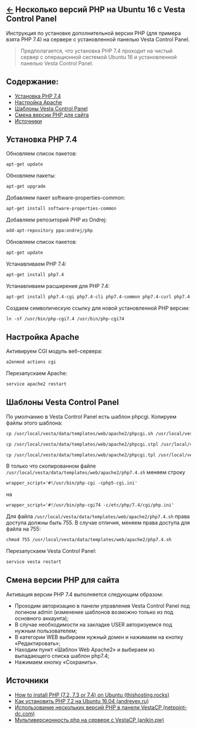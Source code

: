 [&larr;](readme.md "Ubuntu") Несколько версий PHP на Ubuntu 16 c Vesta Control Panel
------------------------------------------------------------------------------------

Инструкция по установке дополнительной версии PHP (для примера взята PHP 7.4) на сервере с установленной панелью Vesta Control Panel.

> Предполагается, что установка PHP 7.4 проходит на чистый сервер с операционной системой Ubuntu 16 и установленной панелью Vesta Control Panel.  

<a name="content"></a>
## Содержание:

- [Установка PHP 7.4](#install-php-7-4)
- [Настройка Apache](#configure-apache)
- [Шаблоны Vesta Control Panel](#vesta-control-panel-templates)
- [Смена версии PHP для сайта](#php-version-change-for-the-site)
- [Источники](#sources)

<a name="install-php-7-4"></a>
## Установка PHP 7.4

Обновляем список пакетов:

```markdown
apt-get update
```

Обновляем пакеты:

```markdown
apt-get upgrade
```

Добавляем пакет software-properties-common:

```markdown
apt-get install software-properties-common
```

Добавляем репозиторий PHP из Ondrej:

```markdown
add-apt-repository ppa:ondrej/php
```

Обновляем список пакетов:

```markdown
apt-get update
```

Устанавливаем PHP 7.4:

```markdown
apt-get install php7.4
```

Устанавливаем расширения для PHP 7.4:

```markdown
apt-get install php7.4-cgi php7.4-cli php7.4-common php7.4-curl php7.4-gd php7.4-imap php7.4-intl php7.4-json php7.4-ldap php7.4-mbstring php7.4-mysql php7.4-opcache php7.4-pspell php7.4-readline php7.4-soap php7.4-xml
```

Создаем символическую ссылку для новой установленной PHP версии:

```markdown
ln -sf /usr/bin/php-cgi7.4 /usr/bin/php-cgi74
```

## <a name="configure-apache"></a> Настройка Apache

Активируем CGI модуль веб-сервера:

```markdown
a2enmod actions cgi
```

Перезапускаем Apache:

```markdown
service apache2 restart
```

## <a name="vesta-control-panel-templates"></a> Шаблоны Vesta Control Panel

По умолчанию в Vesta Control Panel есть шаблон phpcgi. Копируем файлы этого шаблона:

```markdown
cp /usr/local/vesta/data/templates/web/apache2/phpcgi.sh /usr/local/vesta/data/templates/web/apache2/php7.4.sh
```

```markdown
cp /usr/local/vesta/data/templates/web/apache2/phpcgi.stpl /usr/local/vesta/data/templates/web/apache2/php7.4.stpl
```

```markdown
cp /usr/local/vesta/data/templates/web/apache2/phpcgi.tpl /usr/local/vesta/data/templates/web/apache2/php7.4.tpl
```

В только что скопированном файле `/usr/local/vesta/data/templates/web/apache2/php7.4.sh` меняем строку

```markdown
wrapper_script='#!/usr/bin/php-cgi -cphp5-cgi.ini'
```

на

```markdown
wrapper_script='#!/usr/bin/php-cgi74 -c/etc/php/7.4/cgi/php.ini'
```

Для файла `/usr/local/vesta/data/templates/web/apache2/php7.4.sh` права доступа должны быть 755. В случае отличия, меняем права доступа для файла на 755:

```markdown
chmod 755 /usr/local/vesta/data/templates/web/apache2/php7.4.sh
```

Перезапускаем Vesta Control Panel:

```markdown
service vesta restart
```

## <a name="php-version-change-for-the-site"></a> Смена версии PHP для сайта

Активация версии PHP 7.4 выполняется следующим образом:

- Проходим авторизацию в панели управления Vesta Control Panel под логином admin (изменение шаблонов возможно только из под основного аккаунта);
- В случае необходимости на закладке USER авторизуемся под нужным пользователем;
- В категории WEB выбираем нужный домен и нажимаем на кнопку «Редактировать»;
- Находим пункт «Шаблон Web Apache2» и выбираем из выпадающего списка шаблон php7.4;
- Нажимаем кнопку «Сохранить».


## <a name="sources"></a> Источники

- [How to install PHP (7.2, 7.3 or 7.4) on Ubuntu (thishosting.rocks)](https://thishosting.rocks/install-php-on-ubuntu/)
- [Как установить PHP 7.2 на Ubuntu 16.04 (andreyex.ru)](https://andreyex.ru/ubuntu/kak-ustanovit-php-7-2-na-ubuntu-16-04/)
- [Использование нескольких версий PHP в панели VestaCP (netpoint-dc.com)](https://netpoint-dc.com/blog/multiversionnost-php-dlja-raboty-s-panelju-upravlenija-vestacp/)
- [Мультиверсионность php на сервере с VestaCP (anikin.pw)](https://anikin.pw/all/multiversionnost-php-na-servere-s-vestacp/)